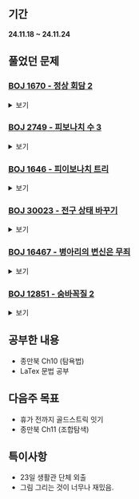 ## 기간
**24.11.18 ~ 24.11.24**

## 풀었던 문제

### [BOJ 1670 - 정상 회담 2](https://www.acmicpc.net/problem/1670)
<details>
<summary>보기</summary> 

- 정보
    - Tier: GoldⅢ
    - Tag: DP

- 타임라인
    - Problem Open: --/-- --:--
    - Tag Open: --/-- --:--
    - Solve: 11/18 12:12

- 풀이
    - $DP[n] = \sum_{i = 0}^{n-2} DP[i] \cdot DP[n-i-2]$
    - 해당 점화식을 탑다운 형식으로 구현

- 회고
    - [카탈란 수](https://jjycjnmath.tistory.com/139)
 
- 코드
  - ```cpp
    #include <iostream>
    #include <vector>
    
    #define mod 987654321
    
    using namespace std;
    
    vector <long long> cache; // cache[i] = 집합의 크기가 i일 떄 악수 할 수 있는 경우의 수 % mod
    
    long long solve(int n) {
        auto &ret = cache[n];
        if (ret == -1) {
            ret = 0;
            for (int i = 0; i <= n - 2; i += 2) {
                ret += (solve(i) % mod) * (solve(n - i - 2) % mod);
                ret %= mod;
            }
        }
        return ret;
    }
    
    int main() {
        int n;
        cin >> n;
    
        cache.resize(n + 1, -1);
        cache[0] = 1;
        cout << solve(n);
        return 0;
    }
    ```

</details>

### [BOJ 2749 - 피보나치 수 3](https://www.acmicpc.net/problem/2749)
<details>
<summary>보기</summary> 

- 정보
    - Tier: GoldⅡ
    - Tag: DP

- 타임라인
    - Problem Open: 11/19 12:00
    - Tag Open: 11/19 12:00
    - Solve: 11/19 20:38

- 풀이
    - 분할정복을 활용한 행렬의 거듭제곱 기법을 사용하는 DP 연습 문제
    - 기본적인 피보나치 점화식인 $DP[i+2] = DP[i+1] + DP[i] (i \ge 0)$를 행렬로 변환
    - <img src="http://latex.codecogs.com/png.latex?\dpi{110}\bg_white 
          \begin{bmatrix} 
          0 & 1 \\ 1 & 1
          \end{bmatrix}
          \cdot
          \begin{bmatrix} 
          DP[i] \\ DP[i+1]
          \end{bmatrix}
          =
          \begin{bmatrix} 
          DP[i+1] \\ DP[i+2]
          \end{bmatrix}
          (i \ge 0)
          "/>

- 회고
    - 구현시간 약 1시간?
    - 기초적인 실수 조심 (n을 int형으로 받으려고 시도함)
 
- 코드
  - ```cpp
    #include <iostream>
    #include <vector>
    
    #define mod 1000000
    
    using namespace std;
    
    vector <vector <long long>> mulMatrix(vector <vector <long long>> &W1, vector <vector <long long>> &W2) {
        int rSize = W1.size(), cSize = W2.back().size();
        vector <vector <long long>> result(rSize, vector <long long>(cSize, 0));
        
        for (int c = 0; c < cSize; c++) {
            for (int r = 0; r < rSize; r++) {
                for (int k = 0; k < W2.size(); k++) {
                    auto &ret = result[r][c];
                    ret += ((W2[k][c] % mod) * (W1[r][k] % mod)) % mod;
                    ret %= mod;
                }
            }
        }
    
        return result;
    }
    
    vector <vector <long long>> powMatrix(long long n, vector <vector <long long>> &W) {
        if (n == 1) return W;
    
        vector <vector <long long>> newMatrix;
        if (n % 2 == 0) {
            newMatrix = powMatrix(n / 2, W);
            return mulMatrix(newMatrix, newMatrix);
        } else {
            newMatrix = powMatrix(n - 1, W);
            return mulMatrix(newMatrix, W);
        }
    }
    
    int main() {
        long long n;
        cin >> n;
    
        vector <vector <long long>> W{{0, 1}, {1, 1}};
        vector <vector <long long>> fibo{{0}, {1}};
        if (n >= 2) {
            W = powMatrix(n - 1, W);
            cout << mulMatrix(W, fibo)[1][0] % mod;
        } else {
            cout << n;
        }
        return 0;
    }
    ```

</details>

### [BOJ 1646 - 피이보나치 트리](https://www.acmicpc.net/problem/1646)
<details>
<summary>보기</summary> 

- 정보
    - Tier: GoldⅠ
    - Tag: DP

- 타임라인
    - Problem Open: 11/20 12:00
    - Tag Open: 11/20 12:00
    - Solve: 11/20 20:06

- 풀이
    - $memo[i] = memo[i - 1] + memo[i - 2] + 1 = i$레벨에서의 노드 수 $(i \ge 2)$
    - $i < 2$일 경우 $1$개의 노드만 존재하므로 $memo[0] = memo[1] = 1$
    - 함수 $order(Lv, root, target) =$ 루트노드가 $root$인 $Lv$레벨 피이보나치 트리에서 $target$노드까지 가는 방법
    - 1. $memo$ 점화식을 사용하여 50까지 초기화 시킴
      2. $start$노드와 $end$노드를 사용하여 $order(N, 1, start), order(N, 1, end)$ 시켜 최상단 노드에서 가는 방법을 찾음
      3. 2번의 두 string을 사용하여 최하위 공통 조상노드를 찾음
      4. $answer = (start$노드에서 해당 조상노드까지의 거리 $) \cdot$ 'U' $+ ($ 해당 조상노드에서 $end$노드까지 가는 방법 $)$

- 회고
    - [start노드에서 end노드까지 직접 가는 방식을 찾으려고 하다 실패한 코드](https://www.acmicpc.net/source/86659834)
    - 종교활동 참석하는데 해당 방법이 딱 생각나서 갔다온 후 바로 구현하여 AC (쾌감 미쳤다)
 
- 코드
  - ```cpp
    #include <iostream>
    #include <vector>
    
    typedef long long LL;
    
    using namespace std;
    
    int N;
    LL start, target;
    vector <LL> treeEA;
    
    void initTreeEA() {
        treeEA.resize(N + 1);
        treeEA[0] = treeEA[1] = 1;
        for (int i = 2; i <= N; i++) {
            treeEA[i] = treeEA[i - 1] + treeEA[i - 2] + 1;
        }
    }
    
    string order(int lv, LL cur, LL target) {
        if (cur == target) return "";
        
        if (cur + treeEA[lv - 2] < target) { // R
            return "R" + order(lv - 1, cur + treeEA[lv - 2] + 1, target);
        } else {    // L
            return "L" + order(lv - 2, cur + 1, target);
        }
    }
    
    int main() {
        cin >> N >> start >> target;
    
        initTreeEA();
        string rootToStart = order(N, 1, start);
        string rootToEnd = order(N, 1, target);
    
        int idx = 0;
        while (idx != int(rootToStart.size()) && idx != int(rootToEnd.size())) {
            if (rootToStart[idx] != rootToEnd[idx]) {
                break;
            } else {
                idx++;
            }
        }
    
        for (int i = 0; i < rootToStart.size() - idx; i++) {
            cout << 'U';
        }
        cout  << rootToEnd.substr(idx);
    
        return 0;
    }
    ```

</details>

### [BOJ 30023 - 전구 상태 바꾸기](https://www.acmicpc.net/problem/30023)
<details>
<summary>보기</summary> 

- 정보
    - Tier: GoldⅤ
    - Tag: Greedy

- 타임라인
    - Problem Open: 11/21 12:00
    - Tag Open: 11/21 12:00
    - Solve: 11/21 12:58

- 풀이
    - $mod$ 연산자를 사용하여 전구의 색을 변경
    - $setColor() = lamps$를 $idx$위치부터 끝까지 $color$색으로 바꾸는 데에 필요한 색 변경 횟수
    - 작동 방식: $lamps[idx]$을 최소 변경 횟수로 $color$으로 바꾼 후 $idx+1$번째부터 끝까지 $color$색으로 변경 $(0 \le idx \le N-3)$
    - 0번째 색을 바꾸는 방법은 0 ~ 2번째 색을 바꾸는 방법밖에 없으므로 해당 방식대로 바꾸고, 1번째 색도 이러한 방식으로 1 ~ 3번째 색(0 ~ 2번째 색 변경법은 이미 썻으므로 X)을 변경하고..
    - 이러한 방식으로 0 ~ N-3번째 색을 일괄적으로 같게 변경 후, N-3 ~ N-1번째 색이 같으면 변경 가능, 다르면 변경 불가능 하다는 뜻이다.
    - 만약 0번째부터 색을 바꾸지 않았다면 0번째 색이 바뀔 때 1 ~ 2번째 색, 그 색을 바꾸려고 할 때 그 이상의 위치의 색이 바뀌기 때문에 0번째부터 바꿀 때 보다 횟수가 크거나, 같을 수밖에 없다.

- 회고
    - 탐욕적 선택 속성 증명 연습
    - 증명이 너무 어렵네용..
 
- 코드
  - ```cpp
    #include <iostream>
    #include <vector>
    
    using namespace std;
    
    int N;
    
    int setColor(vector <int> &lamps, int idx, int color) {
        if (idx + 2 == N) {
            if (lamps[idx - 1] == lamps[idx] && lamps[idx] == lamps[idx + 1]) {
                return 0;
            } else {
                return -1;
            }
        }
    
        int setNum, result;
    
        setNum = (color + 3 - lamps[idx]) % 3;  // c = (lamp + x) % 3
        for (int i = 0; i < 3; i++) {
            lamps[idx + i] = (lamps[idx + i] + setNum) % 3;
        }
    
        result = setColor(lamps, idx + 1, color);
        for (int i = 0; i < 3; i++) {
            lamps[idx + i] = (lamps[idx + i] - setNum + 3) % 3;
        }
    
        return (result != -1 ? result + setNum : -1);
    }
    
    int main() {
        ios_base::sync_with_stdio(false);
        cin.tie(NULL); cout.tie(NULL);
    
        cin >> N;
        vector <int> lamps(N);
    
        string str;
        cin >> str;
        for (int i = 0; i < N; i++) {
            if (str[i] == 'R') {
                lamps[i] = 0;
            } else if (str[i] == 'G') {
                lamps[i] = 1;
            } else if (str[i] == 'B') {
                lamps[i] = 2;
            }
        }
    
        int ans = 1e9;
        for (int i = 0; i < 3; i++) {
            int res = setColor(lamps, 0, i);
            ans = min(ans, res != -1 ? res : ans);
        }
    
        cout << (ans != 1e9 ? ans : -1);
        return 0;
    }
    ```

</details>

### [BOJ 16467 - 병아리의 변신은 무죄](https://www.acmicpc.net/problem/16467)
<details>
<summary>보기</summary> 

- 정보
    - Tier: GoldⅠ
    - Tag: DP

- 타임라인
    - Problem Open: 11/21 22:15
    - Tag Open: 11/21 22:15
    - Solve: 11/22 08:03

- 풀이
    - $DP[i] = i$번째 날에 존재하는 병아리의 수 $= DP[i - 1] + DP[i - 1 - K]$
    - <img src="http://latex.codecogs.com/png.latex?\dpi{110}\bg_white 
          ex) 
          \begin{bmatrix} 
          0 & 1 & 0 & 0 & 0 & 0 & 0 & 0 & 0 & 0 & 0 \\ 
          0 & 0 & 1 & 0 & 0 & 0 & 0 & 0 & 0 & 0 & 0 \\ 
          0 & 0 & 0 & 1 & 0 & 0 & 0 & 0 & 0 & 0 & 0 \\ 
          0 & 0 & 0 & 0 & 1 & 0 & 0 & 0 & 0 & 0 & 0 \\ 
          0 & 0 & 0 & 0 & 0 & 1 & 0 & 0 & 0 & 0 & 0 \\ 
          0 & 0 & 0 & 0 & 0 & 0 & 1 & 0 & 0 & 0 & 0 \\ 
          0 & 0 & 0 & 0 & 0 & 0 & 0 & 1 & 0 & 0 & 0 \\ 
          0 & 0 & 0 & 0 & 0 & 0 & 0 & 0 & 1 & 0 & 0 \\ 
          0 & 0 & 0 & 0 & 0 & 0 & 0 & 0 & 0 & 1 & 0 \\ 
          0 & 0 & 0 & 0 & 0 & 0 & 0 & 0 & 0 & 0 & 1 \\ 
          0 & 0 & 0 & 0 & 0 & 0 & 0 & 0 & 1 & 0 & 1 \\ 
          \end{bmatrix}
          \cdot
          \begin{bmatrix} 
          DP[i] \\ DP[i+1] \\ DP[i+2] \\ DP[i+3] \\ DP[i+4] \\ DP[i+5] \\ DP[i+6] \\ DP[i+7] \\ DP[i+8] \\ DP[i+9] \\ DP[i+10] \end{bmatrix} 
          =
          \begin{bmatrix} 
          DP[i+1] \\ DP[i+2] \\ DP[i+3] \\ DP[i+4] \\ DP[i+5] \\ DP[i+6] \\ DP[i+7] \\ DP[i+8] \\ DP[i+9] \\ DP[i+10] \\ DP[i+11] \end{bmatrix}
          (K = 2, i \ge 0)
          "/>
     - 이를 일반화 하여 첫번째 행렬을 $W$, 두번째 행렬을 $V$라고 했을 때 $W^{N-10} \cdot V (N \ge 11)$를 하여 DP[N]을 구할 수 있음.
     - 물론 $W$는 $W[j][j+1] = 1 (0 \le j \le 10)$, 나머지를 $0$으로 설정 후 $W[10][10 - K]$에 1을 더하여 init

- 회고
    - 행렬의 거듭제곱을 활용한 DP 연습
    - 식을 잘 세워두고 구현하도록 (머릿속으로 생각하지 말고 적으면서 하기)
 
- 코드
  - ```cpp
    #include <iostream>
    #include <vector>
    
    #define MOD 100000007
    
    using namespace std;
    
    void initW(vector <vector <long long>> &W, int K) {
        W.resize(11, vector <long long> (11, 0));
        
        for (int i = 0; i < 10; i++) {
            W[i][i + 1] += 1;
        }
        
        W.back().back() += 1; 
        W.back()[10 - K] += 1;
    }
    
    void initV(vector <vector <long long>> &V, int K) { 
        V.resize(11, vector <long long> (1));
    
        V[0][0] = 1;
        for (int i = 1; i <= 10; i++) {
            if (i - K > 0) {
                V[i][0] = V[i - 1][0] + V[i - K - 1][0];
            } else {
                V[i][0] = V[i - 1][0];
            }
        }
    }
    
    vector <vector <long long>> mulMatrix(vector <vector <long long>> &W1, vector <vector <long long>> &W2) {
        int N = W1.size(), M = W2.back().size(), K = W2.size();
        vector <vector <long long>> result(N, vector <long long> (M));
    
        for (int i = 0; i < N; i++) {
            for (int j = 0; j < M; j++) {
                for (int k = 0; k < K; k++) {
                    result[i][j] += ((W1[i][k] % MOD) * (W2[k][j] % MOD)) % MOD;
                    result[i][j] %= MOD;
                }
            }
        }
        return result;
    }
    
    vector <vector <long long>> powMatrix(int n, vector <vector <long long>> &curMatrix) {
        if (n == 1) return curMatrix;
    
        if (n % 2 == 0) {
            auto newMatrix = powMatrix(n / 2, curMatrix);
            return mulMatrix(newMatrix, newMatrix);
        } else {
            auto newMatrix = powMatrix(n - 1, curMatrix);
            return mulMatrix(curMatrix, newMatrix);
        }
    }
    
    void solve() {
        // input && init
        int K, N;
        cin >> K >> N;
    
        vector <vector <long long>> W;
        vector <vector <long long>> V;
    
        initW(W, K);
        initV(V, K);
    
        if (N <= 10) {
            cout << V[N][0] << '\n';
        } else {
            W = powMatrix(N - 10, W);
            V = mulMatrix(W, V);
    
            cout << V.back()[0] << '\n';
        }
    }
    
    int main() {
        // fastIO
        ios_base::sync_with_stdio(false);
        cin.tie(NULL); cout.tie(NULL);
    
        // test case
        int tc;
        cin >> tc;
        for (int i = 0; i < tc; i++) {
            solve();
        }
        return 0;
    }
    ```

</details>

### [BOJ 12851 - 숨바꼭질 2](https://www.acmicpc.net/problem/12851)
<details>
<summary>보기</summary> 

- 정보
    - Tier: GoldⅣ
    - Tag: BFS

- 타임라인
    - Problem Open: 11/24 22:15
    - Tag Open: --/-- --:--
    - Solve: 11/24 22:39

- 풀이
    - 전형적인 BFS문제이지만, 2차원 배열이 아닌 1차원 배열에서의 BFS라는 점을 유의해야 함.

- 회고
    - BFS를 활용한 문제라는 것을 AC를 한 후에 깨달았다.
    - 쿼리에 추가: 그래프 탐색은 1차원 배열에서도 활용될 수 있다.
 
- 코드
  - ```cpp
    #include <iostream>
    #include <queue>
    #include <vector>
    
    #define limit 1e5
    
    using namespace std;
    
    int main() {
        int start, end;
        cin >> start >> end;
    
        vector <int> ea(limit + 1, 0);
        ea[start] = 1;
    
        vector <bool> vst(limit + 1, false);
    
        queue <int> nxtIdx;
        nxtIdx.push(start);
    
        int t = 0;
        while (ea[end] == 0) {
            queue <int> que;
            int s = nxtIdx.size();
    
            for (int i = 0; i < s; i++) {
                int nxt = nxtIdx.front();
                nxtIdx.pop();
    
                if (nxt + 1 <= limit && !vst[nxt + 1]) {
                    que.push(nxt + 1);
                    nxtIdx.push(nxt + 1);
                    ea[nxt + 1]++;
                }
                if (nxt - 1 >= 0 && !vst[nxt - 1]) {
                    que.push(nxt - 1);
                    nxtIdx.push(nxt - 1);
                    ea[nxt - 1]++;
                }
                if (nxt * 2 <= limit && !vst[nxt * 2]) {
                    que.push(nxt * 2);
                    nxtIdx.push(nxt * 2);
                    ea[nxt * 2]++;
                }
            }
    
            while (!que.empty()) {
                vst[que.front()] = true;
                que.pop();
            }
    
            t++;
        }
    
        cout << t << '\n' << ea[end];
        return 0;
    }
    ```

</details>

## 공부한 내용
- 종만북 Ch10 (탐욕법)
- LaTex 문법 공부

## 다음주 목표
- 휴가 전까지 골드스트릭 잇기
- 종만북 Ch11 (조합탐색)

## 특이사항
- 23일 생활관 단체 외출
- 그림 그리는 것이 너무나 재밌음.
